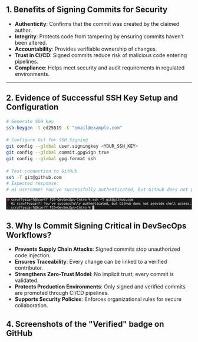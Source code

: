  ## 1. Benefits of Signing Commits for Security
- **Authenticity**: Confirms that the commit was created by the claimed author.  
- **Integrity**: Protects code from tampering by ensuring commits haven’t been altered.  
- **Accountability**: Provides verifiable ownership of changes.  
- **Trust in CI/CD**: Signed commits reduce risk of malicious code entering pipelines.  
- **Compliance**: Helps meet security and audit requirements in regulated environments.  

---

## 2. Evidence of Successful SSH Key Setup and Configuration
```bash
# Generate SSH key
ssh-keygen -t ed25519 -C "email@example.com"

# Configure Git for SSH Signing
git config --global user.signingkey <YOUR_SSH_KEY>
git config --global commit.gpgSign true
git config --global gpg.format ssh

# Test connection to GitHub
ssh -T git@github.com
# Expected response:
# Hi username! You've successfully authenticated, but GitHub does not provide shell access.
```
![text](Success.png)

## 3. Why Is Commit Signing Critical in DevSecOps Workflows?

- **Prevents Supply Chain Attacks**: Signed commits stop unauthorized code injection.  
- **Ensures Traceability**: Every change can be linked to a verified contributor.  
- **Strengthens Zero-Trust Model**: No implicit trust; every commit is validated.  
- **Protects Production Environments**: Only signed and verified commits are promoted through CI/CD pipelines.  
- **Supports Security Policies**: Enforces organizational rules for secure collaboration.  

## 4. Screenshots of the "Verified" badge on GitHub
